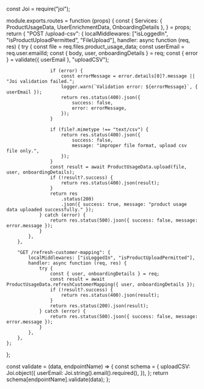 const Joi = require("joi");

module.exports.routes = function (props) {
	const {
		Services: { ProductUsageData, UserEnrichmentData, OnboardingDetails },
	} = props;
	return {
		"POST /upload-csv": {
			localMiddlewares: ["isLoggedIn", "isProductUploadPermitted", "FileUpload"],
			handler: async function (req, res) {
				try {
					const file = req.files.product_usage_data;
					const userEmail = req.user.emailId;
					const { body, user, onboardingDetails } = req;
					const { error } = validate({ userEmail }, "uploadCSV");

					if (error) {
						const errorMessage = error.details[0]?.message || "Joi validation failed.";
						logger.warn(`Validation error: ${errorMessage}`, { userEmail });
						return res.status(400).json({
							success: false,
							error: errorMessage,
						});
					}

					if (file?.mimetype !== "text/csv") {
						return res.status(400).json({
							success: false,
							message: "improper file format, upload csv file only.",
						});
					}
					const result = await ProductUsageData.upload(file, user, onboardingDetails);
					if (!result?.success) {
						return res.status(400).json(result);
					}
					return res
						.status(200)
						.json({ success: true, message: "product usage data uploaded successfully." });
				} catch (error) {
					return res.status(500).json({ success: false, message: error.message });
				}
			},
		},

		"GET /refresh-customer-mapping": {
			localMiddlewares: ["isLoggedIn", "isProductUploadPermitted"],
			handler: async function (req, res) {
				try {
					const { user, onboardingDetails } = req;
					const result = await ProductUsageData.refreshCustomerMapping({ user, onboardingDetails });
					if (!result?.success) {
						return res.status(400).json(result);
					}
					return res.status(200).json(result);
				} catch (error) {
					return res.status(500).json({ success: false, message: error.message });
				}
			},
		},
	};
};

const validate = (data, endpointName) => {
	const schema = {
		uploadCSV: Joi.object({
			userEmail: Joi.string().email().required(),
		}),
	};
	return schema[endpointName].validate(data);
};
